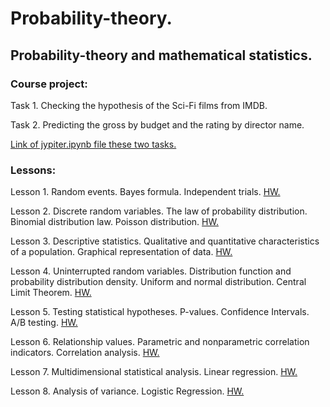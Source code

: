 # Probability-theory.

## Probability-theory and mathematical statistics.

### Course project:

Task 1. Checking the hypothesis of the Sci-Fi films from IMDB.

Task 2. Predicting the gross by budget and the rating by director name. 

[Link of jypiter.ipynb file these two tasks.](https://github.com/hildar/probability-theory/blob/master/Project_Math_stat_Theory_of_probability.ipynb)

### Lessons:

Lesson 1. Random events. Bayes formula. Independent trials. [HW.](https://github.com/hildar/probability-theory/blob/master/Lesson_1_Random_events_Bayes_formul.ipynb)

Lesson 2. Discrete random variables. The law of probability distribution. Binomial distribution law. Poisson distribution. [HW.](https://github.com/hildar/probability-theory/blob/master/Lesson_2_Binom_Puasson.ipynb)

Lesson 3. Descriptive statistics. Qualitative and quantitative characteristics of a population. Graphical representation of data. [HW.](https://github.com/hildar/probability-theory/blob/master/Lesson_3_Desc_stat.ipynb)

Lesson 4. Uninterrupted random variables. Distribution function and probability distribution density. Uniform and normal distribution. Central Limit Theorem. [HW.](https://github.com/hildar/probability-theory/blob/master/Lesson_4_Not_interrupt_rundom_Centre_lim_theory.ipynb)

Lesson 5. Testing statistical hypotheses. P-values. Confidence Intervals. A/B testing. [HW.](https://github.com/hildar/probability-theory/blob/master/Lesson_5_Check_hyp_Trust_intervsals.ipynb)

Lesson 6. Relationship values. Parametric and nonparametric correlation indicators. Correlation analysis. [HW.](https://github.com/hildar/probability-theory/blob/master/Lesson_6_Cov_Corr.ipynb)

Lesson 7. Multidimensional statistical analysis. Linear regression. [HW.](https://github.com/hildar/probability-theory/blob/master/Lesson_7_Linear_reg_MDim_analysis.ipynb)

Lesson 8. Analysis of variance. Logistic Regression. [HW.](https://github.com/hildar/probability-theory/blob/master/Lesson_8_Var_analysis_Log_reg.ipynb)
